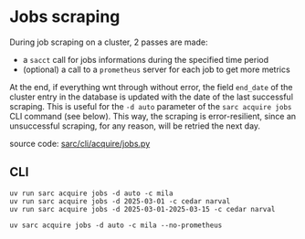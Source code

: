 # Jobs scraping

During job scraping on a cluster, 2 passes are made:
- a `sacct` call for jobs informations during the specified time period
- (optional) a call to a `prometheus` server for each job to get more metrics

At the end, if everything wnt through without error, the field `end_date` of the cluster entry in the database is updated with the date of the last successful scraping. This is useful for the `-d auto` parameter of the `sarc acquire jobs` CLI command (see below). This way, the scraping is error-resilient, since an unsuccessful scraping, for any reason, will be retried the next day.

source code: [sarc/cli/acquire/jobs.py](../../sarc/cli/acquire/jobs.py)

## CLI
```
uv run sarc acquire jobs -d auto -c mila
uv run sarc acquire jobs -d 2025-03-01 -c cedar narval
uv run sarc acquire jobs -d 2025-03-01-2025-03-15 -c cedar narval

uv sarc acquire jobs -d auto -c mila --no-prometheus
```

